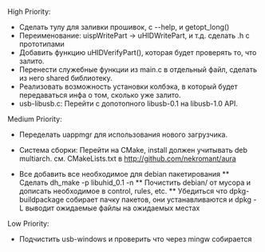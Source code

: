 High Priority: 

* Сделать тулу для заливки прошивок, с --help, и getopt_long()
* Переименование: uispWritePart -> uHIDWritePart, и т.д. сделать .h с прототипами
* Добавить функцию uHIDVerifyPart(), которая будет проверять то, что залито. 
* Перенести служебные функции из main.c в отдельный файл, сделать из него shared библиотеку. 
* Реализовать возможность установки колбэка, в который будет передаваться инфа о том, сколько уже залито. 
* usb-libusb.c: Перейти с допотопного libusb-0.1 на libusb-1.0 API.

Medium Priority: 

* Переделать uappmgr для использования нового загрузчика. 
* Система сборки: Перейти на CMake, install должен учитывать deb multiarch. 
см. CMakeLists.txt в http://github.com/nekromant/aura

* Все добавить все необходимое для debian пакетирования
 ** Сделать dh_make -p libuhid_0.1 -n 
 ** Почистить debian/ от мусора и дописать необходимое в control, rules, etc. 
 ** Убедиться что dpkg-buildpackage собирает пачку пакетов, они устанавливаются и dpkg -L выводит ожидаемые файлы на ожидаемых местах

Low Priority: 
* Подчистить usb-windows и проверить что через mingw собирается

